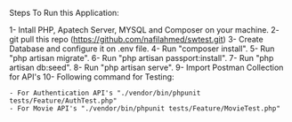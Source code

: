 Steps To Run this Application:

1- Intall PHP, Apatech Server, MYSQL and Composer on your machine.
2- git pull this repo (https://github.com/nafilahmed/swtest.git)
3- Create Database and configure it on .env file.
4- Run "composer install".
5- Run "php artisan migrate".
6- Run "php artisan passport:install".
7- Run "php artisan db:seed".
8- Run "php artisan serve".
9- Import Postman Collection for API's
10- Following command for Testing:
	
	- For Authentication API's "./vendor/bin/phpunit tests/Feature/AuthTest.php"
	- For Movie API's "./vendor/bin/phpunit tests/Feature/MovieTest.php"


